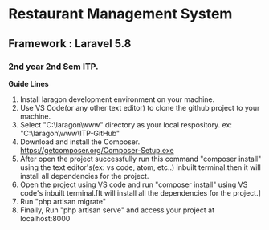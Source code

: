 # Restaurant Management System
## Framework : Laravel 5.8
### 2nd year 2nd Sem ITP.


**Guide Lines**

1. Install laragon development environment on your machine.
2. Use VS Code(or any other text editor) to clone the github project to your machine.
3. Select "C:\laragon\www" directory as your local respository.
  ex: "C:\laragon\www\ITP-GitHub"
4. Download and install the Composer. https://getcomposer.org/Composer-Setup.exe
5. After open the project successfully run this command "composer install" using the text editor's(ex: vs code, atom, etc..) inbuilt          terminal.then it will install all dependencies for the project.
5. Open the project using VS code and run "composer install" using VS code's inbuilt terminal.[It will install all the dependencies for the project.]
6. Run "php artisan migrate"
7. Finally, Run "php artisan serve" and access your project at localhost:8000
